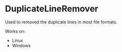 # DuplicateLineRemover
Used to removed the duplicate lines in most file formats.

Works on:
* Linux
* Windows
